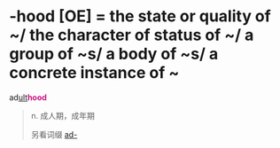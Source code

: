 # -hood [OE] = the state or quality of ~/ the character of status of ~/ a group of ~s/ a body of ~s/ a concrete instance of ~

ad[ult](_ult_.md)<b style="color: #C71585;">hood</b>
> n. 成人期，成年期
>
> 另看词缀 [ad-](ad-.md)
